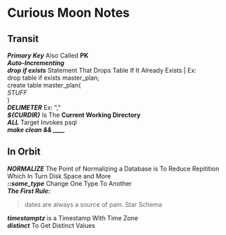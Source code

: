 # Curious Moon Notes

## Transit

***Primary Key*** Also Called **PK**  
***Auto-Incrementing***  
***drop if exists*** Statement That Drops Table If It Already Exists | Ex:  
drop table if exists master_plan;  
create table master_plan(  
    *STUFF*  
)  
***DELIMETER***  Ex: ","  
***${CURDIR}*** Is The **Current Working Directory**  
***ALL*** Target Invokes psql  
***make clean && ____***  

## In Orbit

***NORMALIZE*** The Point of Normalizing a Database is To Reduce Repitition Which In Turn Disk Space and More  
***::some_type*** Change One Type To Another  
***The First Rule:***
>dates are always a source of pain.
Star Schema  

***timestamptz*** is a Timestamp With Time Zone  
***distinct*** To Get Distinct Values  
